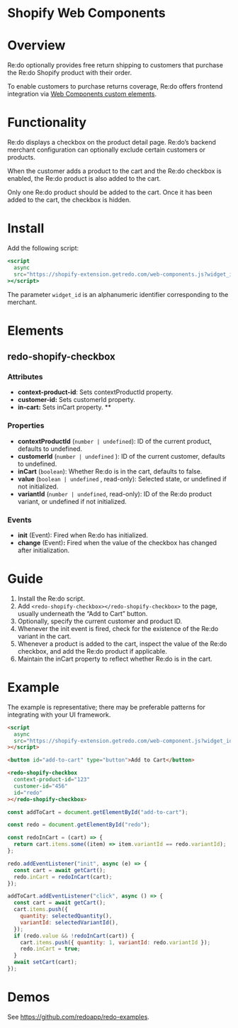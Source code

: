 # Shopify Web Components

# Overview

Re:do optionally provides free return shipping to customers that purchase the
Re:do Shopify product with their order.

To enable customers to purchase returns coverage, Re:do offers frontend
integration via
[Web Components custom elements](https://developer.mozilla.org/en-US/docs/Web/API/Web_components/Using_custom_elements).

# Functionality

Re:do displays a checkbox on the product detail page. Re:do’s backend merchant
configuration can optionally exclude certain customers or products.

When the customer adds a product to the cart and the Re:do checkbox is enabled,
the Re:do product is also added to the cart.

Only one Re:do product should be added to the cart. Once it has been added to
the cart, the checkbox is hidden.

# Install

Add the following script:

```jsx
<script
  async
  src="https://shopify-extension.getredo.com/web-components.js?widget_id=<widget_id>"
></script>
```

The parameter `widget_id` is an alphanumeric identifier corresponding to the
merchant.

# Elements

## redo-shopify-checkbox

### Attributes

- **context-product-id**: Sets contextProductId property.
- **customer-id:** Sets customerId property.
- **in-cart:** Sets inCart property. \*\*

### Properties

- **contextProductId** (`number | undefined`): ID of the current product,
  defaults to undefined.
- **customerId** (`number | undefined` ): ID of the current customer, defaults
  to undefined.
- **inCart** (`boolean`): Whether Re:do is in the cart, defaults to false.
- **value** (`boolean | undefined` , read-only): Selected state, or undefined if
  not initialized.
- **variantId** (`number | undefined`, read-only): ID of the Re:do product
  variant, or undefined if not initialized.

### Events

- **init** (Event): Fired when Re:do has initialized.
- **change** (Event)**:** Fired when the value of the checkbox has changed after
  initialization.

# Guide

1. Install the Re:do script.
2. Add `<redo-shopify-checkbox></redo-shopify-checkbox>` to the page, usually
   underneath the “Add to Cart” button.
3. Optionally, specify the current customer and product ID.
4. Whenever the init event is fired, check for the existence of the Re:do
   variant in the cart.
5. Whenever a product is added to the cart, inspect the value of the Re:do
   checkbox, and add the Re:do product if applicable.
6. Maintain the inCart property to reflect whether Re:do is in the cart.

# Example

The example is representative; there may be preferable patterns for integrating
with your UI framework.

```html
<script
  async
  src="https://shopify-extension.getredo.com/web-component.js?widget_id=<widget_id>"
></script>

<button id="add-to-cart" type="button">Add to Cart</button>

<redo-shopify-checkbox
  context-product-id="123"
  customer-id="456"
  id="redo"
></redo-shopify-checkbox>
```

```jsx
const addToCart = document.getElementById("add-to-cart");

const redo = document.getElementById("redo");

const redoInCart = (cart) => {
  return cart.items.some((item) => item.variantId == redo.variantId);
};

redo.addEventListener("init", async (e) => {
  const cart = await getCart();
  redo.inCart = redoInCart(cart);
});

addToCart.addEventListener("click", async () => {
  const cart = await getCart();
  cart.items.push({
    quantity: selectedQuantity(),
    variantId: selectedVariantId(),
  });
  if (redo.value && !redoInCart(cart)) {
    cart.items.push({ quantity: 1, variantId: redo.variantId });
    redo.inCart = true;
  }
  await setCart(cart);
});
```

# Demos

See https://github.com/redoapp/redo-examples.

